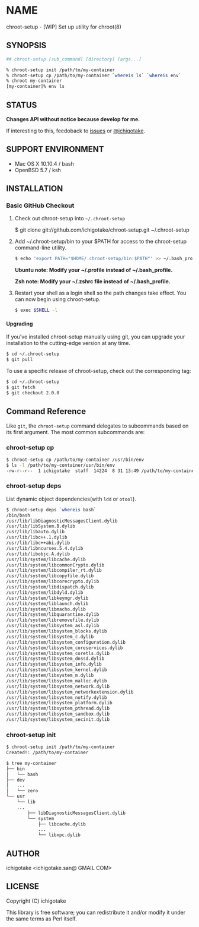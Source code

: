 # NAME

chroot-setup - [WIP] Set up utility for chroot(8)

## SYNOPSIS

```sh
## chroot-setup [sub_command] [directory] [args...]

% chroot-setup init /path/to/my-container
% chroot-setup cp /path/to/my-container `whereis ls` `whereis env`
% chroot my-container
[my-container]% env ls
```

## STATUS

**Changes API without notice because develop for me.**

If interesting to this, feedoback to [issues](https://github.com/ichigotake/chroot-setup/issues) or [@ichigotake](https://twitter.com/ichigotake).

## SUPPORT ENVIRONMENT

- Mac OS X 10.10.4 / bash
- OpenBSD 5.7 / ksh

## INSTALLATION

### Basic GitHub Checkout

1. Check out chroot-setup into `~/.chroot-setup`

    $ git clone git://github.com/ichigotake/chroot-setup.git ~/.chroot-setup

2. Add ~/.chroot-setup/bin to your $PATH for access to the chroot-setup command-line utility.

    ~~~ sh
    $ echo 'export PATH="$HOME/.chroot-setup/bin:$PATH"' >> ~/.bash_profile
    ~~~
    
    **Ubuntu note: Modify your ~/.profile instead of ~/.bash_profile.**
    
    **Zsh note: Modify your ~/.zshrc file instead of ~/.bash_profile.**

3. Restart your shell as a login shell so the path changes take effect.
    You can now begin using chroot-setup.

    ~~~ sh
    $ exec $SHELL -l
    ~~~

#### Upgrading

If you've installed chroot-setup manually using git, you can upgrade your
installation to the cutting-edge version at any time.

~~~ sh
$ cd ~/.chroot-setup
$ git pull
~~~

To use a specific release of chroot-setup, check out the corresponding tag:

~~~ sh
$ cd ~/.chroot-setup
$ git fetch
$ git checkout 2.0.0
~~~

## Command Reference

Like `git`, the `chroot-setup` command delegates to subcommands based on its
first argument. The most common subcommands are:

### chroot-setup cp

```sh
$ chroot-setup cp /path/to/my-container /usr/bin/env
$ ls -l /path/to/my-container/usr/bin/env
-rw-r--r--  1 ichigotake  staff  14224  8 31 13:49 /path/to/my-container/usr/bin/env
```

### chroot-setup deps

List dynamic object dependencies(with `ldd` or `otool`).

```sh
$ chroot-setup deps `whereis bash`
/bin/bash
/usr/lib/libDiagnosticMessagesClient.dylib
/usr/lib/libSystem.B.dylib
/usr/lib/libauto.dylib
/usr/lib/libc++.1.dylib
/usr/lib/libc++abi.dylib
/usr/lib/libncurses.5.4.dylib
/usr/lib/libobjc.A.dylib
/usr/lib/system/libcache.dylib
/usr/lib/system/libcommonCrypto.dylib
/usr/lib/system/libcompiler_rt.dylib
/usr/lib/system/libcopyfile.dylib
/usr/lib/system/libcorecrypto.dylib
/usr/lib/system/libdispatch.dylib
/usr/lib/system/libdyld.dylib
/usr/lib/system/libkeymgr.dylib
/usr/lib/system/liblaunch.dylib
/usr/lib/system/libmacho.dylib
/usr/lib/system/libquarantine.dylib
/usr/lib/system/libremovefile.dylib
/usr/lib/system/libsystem_asl.dylib
/usr/lib/system/libsystem_blocks.dylib
/usr/lib/system/libsystem_c.dylib
/usr/lib/system/libsystem_configuration.dylib
/usr/lib/system/libsystem_coreservices.dylib
/usr/lib/system/libsystem_coretls.dylib
/usr/lib/system/libsystem_dnssd.dylib
/usr/lib/system/libsystem_info.dylib
/usr/lib/system/libsystem_kernel.dylib
/usr/lib/system/libsystem_m.dylib
/usr/lib/system/libsystem_malloc.dylib
/usr/lib/system/libsystem_network.dylib
/usr/lib/system/libsystem_networkextension.dylib
/usr/lib/system/libsystem_notify.dylib
/usr/lib/system/libsystem_platform.dylib
/usr/lib/system/libsystem_pthread.dylib
/usr/lib/system/libsystem_sandbox.dylib
/usr/lib/system/libsystem_secinit.dylib
```

### chroot-setup init

```sh
$ chroot-setup init /path/to/my-container
Created!: /path/to/my-container

$ tree my-container
├── bin
│   └── bash
├── dev
|   ...
│   └── zero
└── usr
    └── lib
    ...
        ├── libDiagnosticMessagesClient.dylib
        └── system
            ├── libcache.dylib
            ...
            └── libxpc.dylib
```

## AUTHOR

ichigotake <ichigotake.san@ GMAIL COM>

## LICENSE

Copyright (C) ichigotake

This library is free software; you can redistribute it and/or modify it under the same terms as Perl itself.
